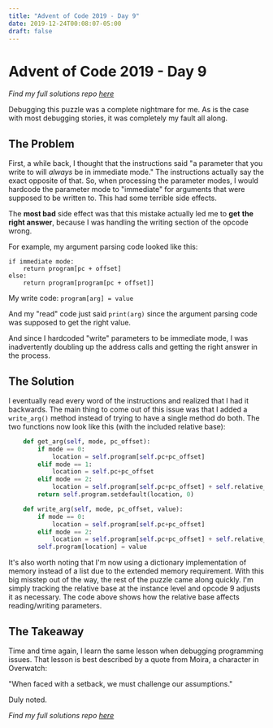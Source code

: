 ```yaml
---
title: "Advent of Code 2019 - Day 9"
date: 2019-12-24T00:08:07-05:00
draft: false
---
```


# Advent of Code 2019 - Day 9

_Find my full solutions repo [here](https://github.com/mattcdrake/aoc19-python)_

Debugging this puzzle was a complete nightmare for me. As is the case with most
debugging stories, it was completely my fault all along.

## The Problem

First, a while back, I thought that the instructions said "a parameter that you
write to will _always_ be in immediate mode." The instructions actually say the
exact opposite of that. So, when processing the parameter modes, I would
hardcode the parameter mode to "immediate" for arguments that were supposed to
be written to. This had some terrible side effects.

The __most bad__ side effect was that this mistake actually led me to __get__ 
__the right answer__, because I was handling the writing section of the opcode 
wrong.

For example, my argument parsing code looked like this:

```
if immediate mode:
    return program[pc + offset]
else:
    return program[program[pc + offset]]
```

My write code: `program[arg] = value`

And my "read" code just said `print(arg)` since the argument parsing code was
supposed to get the right value.

And since I hardcoded "write" parameters to be immediate mode, I was 
inadvertently doubling up the address calls and getting the right answer in the
process.

## The Solution

I eventually read every word of the instructions and realized that I had it
backwards. The main thing to come out of this issue was that I added a
`write_arg()` method instead of trying to have a single method do both. The two
functions now look like this (with the included relative base):

```py
    def get_arg(self, mode, pc_offset):
        if mode == 0:
            location = self.program[self.pc+pc_offset]
        elif mode == 1:
            location = self.pc+pc_offset
        elif mode == 2:
            location = self.program[self.pc+pc_offset] + self.relative_base
        return self.program.setdefault(location, 0)

    def write_arg(self, mode, pc_offset, value):
        if mode == 0:
            location = self.program[self.pc+pc_offset]
        elif mode == 2:
            location = self.program[self.pc+pc_offset] + self.relative_base
        self.program[location] = value
```

It's also worth noting that I'm now using a dictionary implementation of
memory instead of a list due to the extended memory requirement. With this big
misstep out of the way, the rest of the puzzle came along quickly. I'm simply
tracking the relative base at the instance level and opcode 9 adjusts it as
necessary. The code above shows how the relative base affects reading/writing
parameters.

## The Takeaway

Time and time again, I learn the same lesson when debugging programming issues.
That lesson is best described by a quote from Moira, a character in Overwatch:

"When faced with a setback, we must challenge our assumptions."

Duly noted.

_Find my full solutions repo [here](https://github.com/mattcdrake/aoc19-python)_